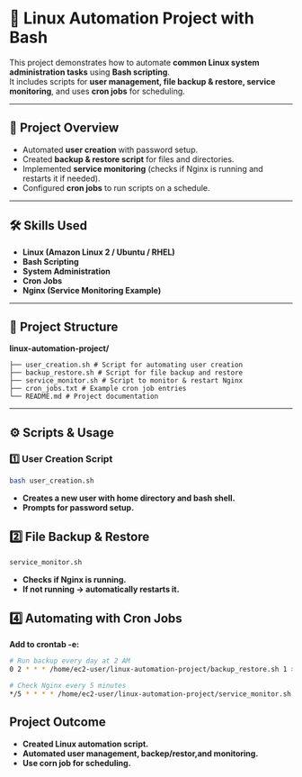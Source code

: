# 🐧 Linux Automation Project with Bash

This project demonstrates how to automate **common Linux system administration tasks** using **Bash scripting**.  
It includes scripts for **user management, file backup & restore, service monitoring**, and uses **cron jobs** for scheduling.  

---

## 🚀 Project Overview
- Automated **user creation** with password setup.  
- Created **backup & restore script** for files and directories.  
- Implemented **service monitoring** (checks if Nginx is running and restarts it if needed).  
- Configured **cron jobs** to run scripts on a schedule.  

---

## 🛠️ Skills Used
- **Linux (Amazon Linux 2 / Ubuntu / RHEL)**  
- **Bash Scripting**  
- **System Administration**  
- **Cron Jobs**  
- **Nginx (Service Monitoring Example)**  

---

## 📂 Project Structure
**linux-automation-project/**
```
├── user_creation.sh # Script for automating user creation
├── backup_restore.sh # Script for file backup and restore
├── service_monitor.sh # Script to monitor & restart Nginx
├── cron_jobs.txt # Example cron job entries
└── README.md # Project documentation
```

---

## ⚙️ Scripts & Usage

### 1️⃣ User Creation Script
```bash
bash user_creation.sh
```
- **Creates a new user with home directory and bash shell.**
- **Prompts for password setup.**

## 2️⃣ File Backup & Restore
```bash
service_monitor.sh
```
- **Checks if Nginx is running.**
- **If not running → automatically restarts it.**

## 4️⃣ Automating with Cron Jobs
**Add to crontab -e:**  
```bash
# Run backup every day at 2 AM
0 2 * * * /home/ec2-user/linux-automation-project/backup_restore.sh 1 >> /home/ec2-user/backup.log 2>&1

# Check Nginx every 5 minutes
*/5 * * * * /home/ec2-user/linux-automation-project/service_monitor.sh >> /home/ec2-user/service.log 2>&1
```

## Project Outcome
- **Created Linux automation script.**
- **Automated user management, backep/restor,and monitoring.**
- **Use corn job for scheduling.**
